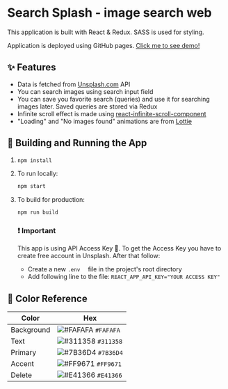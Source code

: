 # Search Splash - image search web
This application is built with React & Redux. SASS is used for styling.

Application is deployed using GitHub pages. [Click me to see demo!](https://monint578.github.io/search-splash/)

## ✨ Features
* Data is fetched from [Unsplash.com](https://unsplash.com/documentation) API
* You can search images using search input field
* You can save you favorite search (queries) and use it for searching images later. Saved queries are stored via Redux
* Infinite scroll effect is made using [react-infinite-scroll-component](https://www.npmjs.com/package/react-infinite-scroll-component)
* "Loading" and "No images found" animations are from [Lottie](https://www.lootie.com/)



## 🚀 Building and Running the App

1. ```sh
   npm install
   ```
2. To run locally: 
   ```sh
   npm start
   ```
3. To build for production:
   ```sh
   npm run build
   ```
   ### ❗ Important

   This app is using API Access Key 🔑. To get the Access Key you have to create free account in Unsplash. After that follow:
   * Create a new  ```.env  ``` file in the project's root directory
   * Add following line to the file: ``` REACT_APP_API_KEY="YOUR ACCESS KEY" ```

## 🎨 Color Reference

| Color      | Hex                                                                |
| ---------- | ------------------------------------------------------------------ |
| Background | ![#FAFAFA](https://via.placeholder.com/10/fafafa?text=+) `#FAFAFA` |
| Text       | ![#311358](https://via.placeholder.com/10/311358?text=+) `#311358` |
| Primary    | ![#7B36D4](https://via.placeholder.com/10/7b36d4?text=+) `#7B36D4` |
| Accent     | ![#FF9671](https://via.placeholder.com/10/FF9671?text=+) `#FF9671` |
| Delete     | ![#E41366](https://via.placeholder.com/10/e41366?text=+) `#E41366` |
